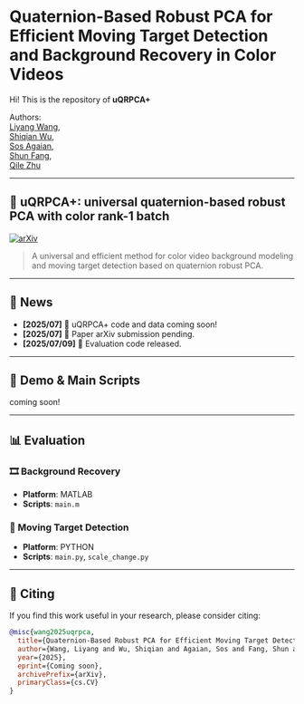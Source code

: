 # Quaternion-Based Robust PCA for Efficient Moving Target Detection and Background Recovery in Color Videos

Hi! This is the repository of **uQRPCA+**

Authors:  
[Liyang Wang](https://ruchtech.github.io/),  
[Shiqian Wu](https://scholar.google.com/citations?user=dandan123),  
[Sos Agaian](https://scholar.google.com/citations?user=FazfMZMAAAAJ&hl=zh-CN&oi=ao),  
[Shun Fang](https://scholar.google.com/citations?user=CKJeooEAAAAJ&hl=zh-CN&oi=sra),  
[Qile Zhu](https://github.com/Ruchtech/uQRPCA)

---

## 🔧 uQRPCA+: universal quaternion-based robust PCA with color rank-1 batch  
[![arXiv](https://img.shields.io/badge/arXiv-ComingSoon-lightgrey)](https://github.com/Ruchtech/uQRPCA)  
> A universal and efficient method for color video background modeling and moving target detection based on quaternion robust PCA.

---

## 📰 News

- **[2025/07]** 🔧 uQRPCA+ code and data coming soon!
- **[2025/07]** 📄 Paper arXiv submission pending.
- **[2025/07/09]** 🧪 Evaluation code released.

---

## 🚀 Demo & Main Scripts

coming soon!

---

## 📊 Evaluation
### 🎞 Background Recovery
- **Platform**: MATLAB  
- **Scripts**: `main.m`  

### 🎯 Moving Target Detection
- **Platform**: PYTHON  
- **Scripts**: `main.py`, `scale_change.py`  

---

## 📄 Citing

If you find this work useful in your research, please consider citing:

```bibtex
@misc{wang2025uqrpca,
  title={Quaternion-Based Robust PCA for Efficient Moving Target Detection and Background Recovery in Color Videos},
  author={Wang, Liyang and Wu, Shiqian and Agaian, Sos and Fang, Shun and Zhu, Qile},
  year={2025},
  eprint={Coming soon},
  archivePrefix={arXiv},
  primaryClass={cs.CV}
}
